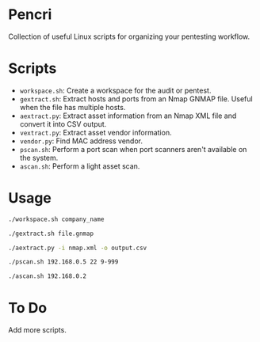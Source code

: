 # Pencri

Collection of useful Linux scripts for organizing your pentesting workflow.

# Scripts

- `workspace.sh`: Create a workspace for the audit or pentest.
- `gextract.sh`: Extract hosts and ports from an Nmap GNMAP file. Useful when the file has multiple hosts.
- `aextract.py`: Extract asset information from an Nmap XML file and convert it into CSV output.
- `vextract.py`: Extract asset vendor information.
- `vendor.py`: Find MAC address vendor.
- `pscan.sh`: Perform a port scan when port scanners aren't available on the system.
- `ascan.sh`: Perform a light asset scan.

# Usage

```sh
./workspace.sh company_name
```

```sh
./gextract.sh file.gnmap
```

```sh
./aextract.py -i nmap.xml -o output.csv
```

```sh
./pscan.sh 192.168.0.5 22 9-999
```

```sh
./ascan.sh 192.168.0.2
```

# To Do

Add more scripts.
